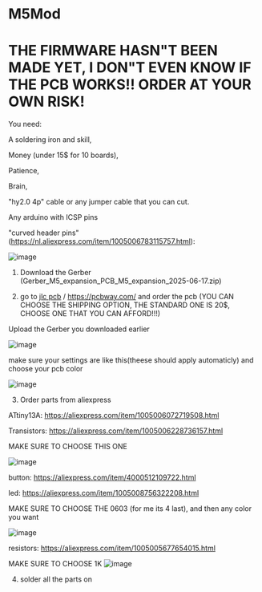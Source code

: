 # M5Mod 
#  THE FIRMWARE HASN"T BEEN MADE YET, I DON"T EVEN KNOW IF THE PCB WORKS!! ORDER AT YOUR OWN RISK!
You need:

  A soldering iron and skill,

  Money (under 15$ for 10 boards),
  
  Patience,
  
  Brain,
  
  "hy2.0 4p" cable or any jumper cable that you can cut.

  Any arduino with ICSP pins
  
  "curved header pins" (https://nl.aliexpress.com/item/1005006783115757.html):
  
  ![image](https://github.com/user-attachments/assets/841323ce-b653-4e09-b451-ba94f7f360e3)

  
  


1. Download the Gerber (Gerber_M5_expansion_PCB_M5_expansion_2025-06-17.zip)
  
2. go to [jlc pcb](https://jlcpcb.com/) / https://pcbway.com/ and order the pcb (YOU CAN CHOOSE THE SHIPPING OPTION, THE STANDARD ONE IS 20$, CHOOSE ONE THAT YOU CAN AFFORD!!!)

  Upload the Gerber you downloaded earlier
  
  ![image](https://github.com/user-attachments/assets/91def4a5-9af6-4e57-bf2a-5c513a6e9854)
  
  make sure your settings are like this(theese should apply automaticly) and choose your pcb color
  
  ![image](https://github.com/user-attachments/assets/07e3cfc7-52f7-46c7-9bba-d95d8b69a0d1)

3. Order parts from aliexpress

  ATtiny13A:
  https://aliexpress.com/item/1005006072719508.html
  
  Transistors:
  https://aliexpress.com/item/1005006228736157.html
  
  MAKE SURE TO CHOOSE THIS ONE
  
  ![image](https://github.com/user-attachments/assets/4fd770f1-2071-4091-80e4-94bb85c71cee)
  
  
  button:
  https://aliexpress.com/item/4000512109722.html
  
  led:
  https://aliexpress.com/item/1005008756322208.html
  
  MAKE SURE TO CHOOSE THE 0603 (for me its 4 last), and then any color you want
  
  ![image](https://github.com/user-attachments/assets/cb2b9f4a-7374-4232-9607-96fb3bcdd5ca)
  
  
  resistors:
  https://aliexpress.com/item/1005005677654015.html
  
  MAKE SURE TO CHOOSE 1K
  ![image](https://github.com/user-attachments/assets/5d05194c-6094-40b8-898c-a4d7c5296165)

4. solder all the parts on
